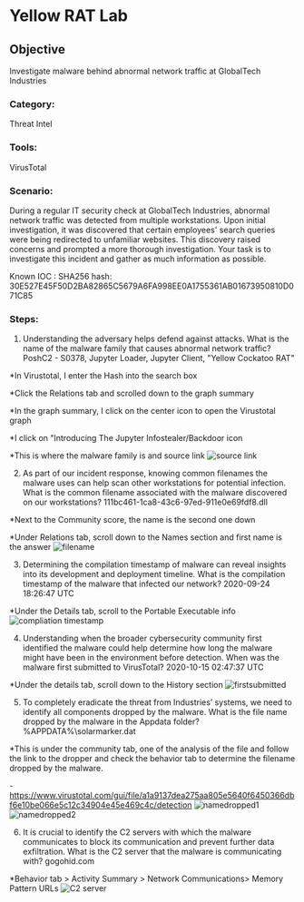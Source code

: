 # Yellow RAT Lab

## Objective
Investigate malware behind abnormal network traffic at GlobalTech Industries

### Category: 
Threat Intel

### Tools: 
VirusTotal

### Scenario:
During a regular IT security check at GlobalTech Industries, abnormal network traffic was detected from multiple workstations. Upon initial investigation, it was discovered that certain employees' search queries were being redirected to unfamiliar websites. This discovery raised concerns and prompted a more thorough investigation. Your task is to investigate this incident and gather as much information as possible.

Known IOC : SHA256 hash:
30E527E45F50D2BA82865C5679A6FA998EE0A1755361AB01673950810D071C85

### Steps:
1. Understanding the adversary helps defend against attacks. What is the name of the malware family that causes abnormal network traffic? PoshC2 - S0378, Jupyter Loader, Jupyter Client, "Yellow Cockatoo RAT"

*In Virustotal, I enter the Hash into the search box

*Click the Relations tab and scrolled down to the graph summary

*In the graph summary, I click on the center icon to open the Virustotal graph

*I click on "Introducing The Jupyter Infostealer/Backdoor icon

*This is where the malware family is and source link
![source link](https://github.com/user-attachments/assets/17f519f5-440e-4af1-9978-ccd2f44fb246)

2. As part of our incident response, knowing common filenames the malware uses can help scan other workstations for potential infection. What is the common filename associated with the malware discovered on our workstations? 111bc461-1ca8-43c6-97ed-911e0e69fdf8.dll
	
 *Next to the Community score, the name is the second one down
	
 *Under Relations tab, scroll down to the Names section and first name is the answer
 ![filename](https://github.com/user-attachments/assets/59a11595-0e2a-4e38-a22d-a10e9bb127ff)

3. Determining the compilation timestamp of malware can reveal insights into its development and deployment timeline. What is the compilation timestamp of the malware that infected our network? 2020-09-24 18:26:47 UTC
	
*Under the Details tab, scroll to the Portable Executable info
![compliation timestamp](https://github.com/user-attachments/assets/65d26e71-c0a4-4e07-9aaf-640990987ecb)

4.  Understanding when the broader cybersecurity community first identified the malware could help determine how long the malware might have been in the environment before detection. When was the malware first submitted to VirusTotal? 2020-10-15 02:47:37 UTC
	
*Under the details tab, scroll down to the History section
 ![firstsubmitted](https://github.com/user-attachments/assets/f3cb6b16-2326-4f1a-93f6-733c8c8ba299)

5. To completely eradicate the threat from Industries’ systems, we need to identify all components dropped by the malware. What is the file name dropped by the malware in the Appdata folder? %APPDATA%\solarmarker.dat
	
 *This is under the community tab, one of the analysis of the file and follow the link to the dropper and check the behavior tab to determine the filename dropped by the malware.
	
 -https://www.virustotal.com/gui/file/a1a9137dea275aa805e5640f6450366dbf6e10be066e5c12c34904e45e469c4c/detection
![namedropped1](https://github.com/user-attachments/assets/8dbf4122-e553-4eef-86a2-1fa1e491fb44)
![namedropped2](https://github.com/user-attachments/assets/d02ca764-0f59-4cd2-b547-6b0d6386bea6)

6. It is crucial to identify the C2 servers with which the malware communicates to block its communication and prevent further data exfiltration. What is the C2 server that the malware is communicating with? gogohid.com
	
*Behavior tab > Activity Summary > Network Communications> Memory Pattern URLs
![C2 server](https://github.com/user-attachments/assets/dcb4d690-e81d-46ee-add0-35b54d8141ab)

